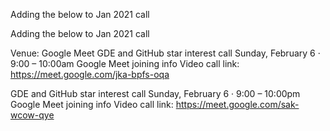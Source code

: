 
Adding the below to Jan 2021 call


Adding the below to Jan 2021 call

Venue: Google Meet
GDE and GitHub star interest call
Sunday, February 6 · 9:00 – 10:00am
Google Meet joining info
Video call link: https://meet.google.com/jka-bpfs-oqa


GDE and GitHub star interest call
Sunday, February 6 · 9:00 – 10:00pm
Google Meet joining info
Video call link: https://meet.google.com/sak-wcow-qye
